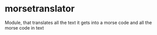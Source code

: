 # morsetranslator
Module, that translates all the text it gets into a morse code and all the morse code in text
